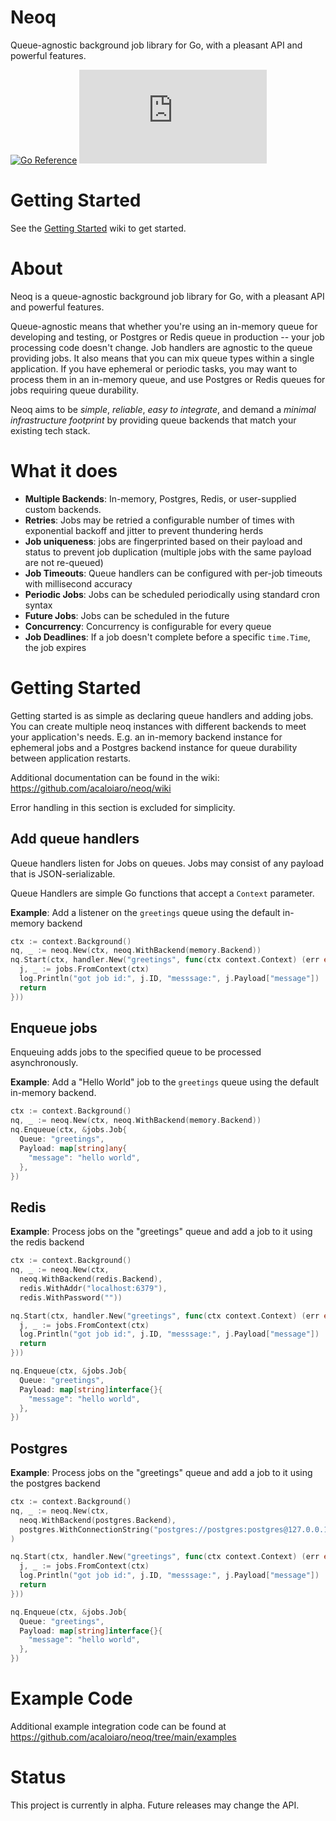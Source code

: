 # Neoq

Queue-agnostic background job library for Go, with a pleasant API and powerful features.

[![Go Reference](https://pkg.go.dev/badge/github.com/acaloiaro/neoq.svg)](https://pkg.go.dev/github.com/acaloiaro/neoq) ![Matrix](https://img.shields.io/matrix/neoq%3Amatrix.org?link=https%3A%2F%2Fmatrix.to%2F%23%2F%2523neoq%3Amatrix.org)

# Getting Started 

See the [Getting Started](https://github.com/acaloiaro/neoq/wiki/Getting-Started) wiki to get started. 

# About

Neoq is a queue-agnostic background job library for Go, with a pleasant API and powerful features.

Queue-agnostic means that whether you're using an in-memory queue for developing and testing, or Postgres or Redis queue in production -- your job processing code doesn't change. Job handlers are agnostic to the queue providing jobs. It also means that you can mix queue types within a single application. If you have ephemeral or periodic tasks, you may want to process them in an in-memory queue, and use Postgres or Redis queues for jobs requiring queue durability.

Neoq aims to be _simple_, _reliable_, _easy to integrate_, and demand a _minimal infrastructure footprint_ by providing queue backends that match your existing tech stack.

# What it does

- **Multiple Backends**: In-memory, Postgres, Redis, or user-supplied custom backends.
- **Retries**: Jobs may be retried a configurable number of times with exponential backoff and jitter to prevent thundering herds
- **Job uniqueness**: jobs are fingerprinted based on their payload and status to prevent job duplication (multiple jobs with the same payload are not re-queued)
- **Job Timeouts**: Queue handlers can be configured with per-job timeouts with millisecond accuracy
- **Periodic Jobs**: Jobs can be scheduled periodically using standard cron syntax
- **Future Jobs**: Jobs can be scheduled in the future
- **Concurrency**: Concurrency is configurable for every queue
- **Job Deadlines**: If a job doesn't complete before a specific `time.Time`, the job expires 

# Getting Started

Getting started is as simple as declaring queue handlers and adding jobs. You can create multiple neoq instances with different backends to meet your application's needs. E.g. an in-memory backend instance for ephemeral jobs and a Postgres backend instance for queue durability between application restarts.

Additional documentation can be found in the wiki: https://github.com/acaloiaro/neoq/wiki

Error handling in this section is excluded for simplicity.

## Add queue handlers

Queue handlers listen for Jobs on queues. Jobs may consist of any payload that is JSON-serializable.

Queue Handlers are simple Go functions that accept a `Context` parameter.

**Example**: Add a listener on the `greetings` queue using the default in-memory backend

```go
ctx := context.Background()
nq, _ := neoq.New(ctx, neoq.WithBackend(memory.Backend))
nq.Start(ctx, handler.New("greetings", func(ctx context.Context) (err error) {
  j, _ := jobs.FromContext(ctx)
  log.Println("got job id:", j.ID, "messsage:", j.Payload["message"])
  return
}))
```

## Enqueue jobs

Enqueuing adds jobs to the specified queue to be processed asynchronously.

**Example**: Add a "Hello World" job to the `greetings` queue using the default in-memory backend.

```go
ctx := context.Background()
nq, _ := neoq.New(ctx, neoq.WithBackend(memory.Backend))
nq.Enqueue(ctx, &jobs.Job{
  Queue: "greetings",
  Payload: map[string]any{
    "message": "hello world",
  },
})
```

## Redis

**Example**: Process jobs on the "greetings" queue and add a job to it using the redis backend

```go
ctx := context.Background()
nq, _ := neoq.New(ctx,
  neoq.WithBackend(redis.Backend),
  redis.WithAddr("localhost:6379"),
  redis.WithPassword(""))

nq.Start(ctx, handler.New("greetings", func(ctx context.Context) (err error) {
  j, _ := jobs.FromContext(ctx)
  log.Println("got job id:", j.ID, "messsage:", j.Payload["message"])
  return
}))

nq.Enqueue(ctx, &jobs.Job{
  Queue: "greetings",
  Payload: map[string]interface{}{
    "message": "hello world",
  },
})
```

## Postgres

**Example**: Process jobs on the "greetings" queue and add a job to it using the postgres backend

```go
ctx := context.Background()
nq, _ := neoq.New(ctx,
  neoq.WithBackend(postgres.Backend),
  postgres.WithConnectionString("postgres://postgres:postgres@127.0.0.1:5432/neoq"),
)

nq.Start(ctx, handler.New("greetings", func(ctx context.Context) (err error) {
  j, _ := jobs.FromContext(ctx)
  log.Println("got job id:", j.ID, "messsage:", j.Payload["message"])
  return
}))

nq.Enqueue(ctx, &jobs.Job{
  Queue: "greetings",
  Payload: map[string]interface{}{
    "message": "hello world",
  },
})
```
# Example Code

Additional example integration code can be found at https://github.com/acaloiaro/neoq/tree/main/examples

# Status

This project is currently in alpha. Future releases may change the API.
